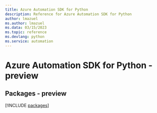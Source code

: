 ```yaml
---
title: Azure Automation SDK for Python
description: Reference for Azure Automation SDK for Python
author: lmazuel
ms.author: lmazuel
ms.data: 03/15/2023
ms.topic: reference
ms.devlang: python
ms.service: automation
---
```

# Azure Automation SDK for Python - preview
## Packages - preview
[!INCLUDE [packages](automation-index.md)]